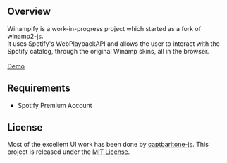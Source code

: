 ## Overview
Winampify is a work-in-progress project which started as a fork of winamp2-js. <br>
It uses Spotify's WebPlaybackAPI and allows the user to interact with the Spotify catalog, through the original Winamp skins, all in the browser.<br><br>
<a href="http://winamp.remigallego.com/">Demo</a>

## Requirements
* Spotify Premium Account

## License

Most of the excellent UI work has been done by <a href="https://github.com/captbaritone">captbaritone-js</a>.
This project is released under the [MIT License](LICENSE.txt).
